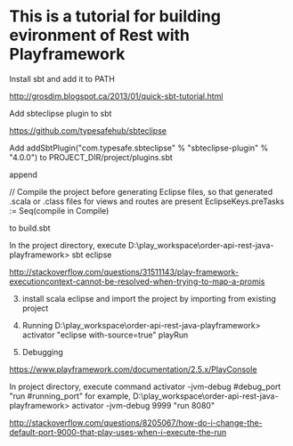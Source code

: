 # This is a tutorial for building evironment of Rest with Playframework

Install sbt and add it to PATH

http://grosdim.blogspot.ca/2013/01/quick-sbt-tutorial.html

Add sbteclipse plugin to sbt

https://github.com/typesafehub/sbteclipse

Add addSbtPlugin("com.typesafe.sbteclipse" % "sbteclipse-plugin" % "4.0.0") to
PROJECT_DIR/project/plugins.sbt

append 

// Compile the project before generating Eclipse files, so that generated .scala or .class files for views and routes are present
EclipseKeys.preTasks := Seq(compile in Compile)

to build.sbt

In the project directory, execute
D:\play_workspace\order-api-rest-java-playframework> sbt eclipse

http://stackoverflow.com/questions/31511143/play-framework-executioncontext-cannot-be-resolved-when-trying-to-map-a-promis

3. install scala eclipse and import the project by importing from existing project

4. Running
D:\play_workspace\order-api-rest-java-playframework> activator "eclipse with-source=true"
playRun

5. Debugging

https://www.playframework.com/documentation/2.5.x/PlayConsole

In project directory, execute command
activator -jvm-debug #debug_port "run #running_port"
for example,
D:\play_workspace\order-api-rest-java-playframework> activator -jvm-debug 9999 "run 8080"

http://stackoverflow.com/questions/8205067/how-do-i-change-the-default-port-9000-that-play-uses-when-i-execute-the-run
